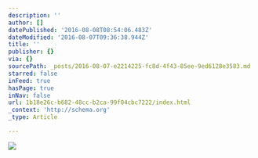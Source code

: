```yaml
---
description: ''
author: []
datePublished: '2016-08-08T08:54:06.483Z'
dateModified: '2016-08-07T09:36:38.944Z'
title: ''
publisher: {}
via: {}
sourcePath: _posts/2016-08-07-e2214225-fc8d-4f43-85ee-9ed6128e3583.md
starred: false
inFeed: true
hasPage: true
inNav: false
url: 1b18e26c-b682-48cc-b2ca-99f04cbc7222/index.html
_context: 'http://schema.org'
_type: Article

---
```

![](https://the-grid-user-content.s3-us-west-2.amazonaws.com/828d7a51-356c-4657-b3a0-1be639bbf5be.jpg)